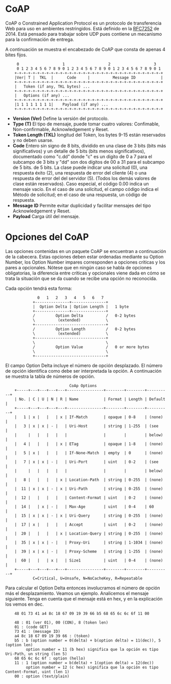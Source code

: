 # CoAP
CoAP o Constrained Application Protocol es un protocolo de transferencia Web para uso en ambientes restringidos. Está definido en la [RFC7252](https://datatracker.ietf.org/doc/html/rfc7252) de 2014. Está pensado para trabajar sobre UDP pues contiene un mecanismo para la confirmación de entrega.

A continuación se muestra el encabezado de CoAP que consta de apenas 4 bites fijos.

         0                   1                   2                   3
         0 1 2 3 4 5 6 7 8 9 0 1 2 3 4 5 6 7 8 9 0 1 2 3 4 5 6 7 8 9 0 1
        +-+-+-+-+-+-+-+-+-+-+-+-+-+-+-+-+-+-+-+-+-+-+-+-+-+-+-+-+-+-+-+-+
        |Ver| T |  TKL  |      Code     |          Message ID           |
        +-+-+-+-+-+-+-+-+-+-+-+-+-+-+-+-+-+-+-+-+-+-+-+-+-+-+-+-+-+-+-+-+
        |   Token (if any, TKL bytes) ...
        +-+-+-+-+-+-+-+-+-+-+-+-+-+-+-+-+-+-+-+-+-+-+-+-+-+-+-+-+-+-+-+-+
        |   Options (if any) ...
        +-+-+-+-+-+-+-+-+-+-+-+-+-+-+-+-+-+-+-+-+-+-+-+-+-+-+-+-+-+-+-+-+
        |1 1 1 1 1 1 1 1|    Payload (if any) ...
        +-+-+-+-+-+-+-+-+-+-+-+-+-+-+-+-+-+-+-+-+-+-+-+-+-+-+-+-+-+-+-+-+

- **Version (Ver)** Define la versión del protocolo.
- **Type (T)** El tipo de mensaje, puede tomar cuatro valores: Confimable, Non-confirmable, Acknowledgement y Reset.
- **Token Length (TKL)** longitud del Token, los bytes 9-15 están reservados y no deben usarse.
- **Code** Entero sin signo de 8 bits, dividido en una clase de 3 bits (bits más significativos) y un detalle de 5 bits (bits menos significativos), documentado como "c.dd" donde "c" es un dígito de 0 a 7 para el subcampo de 3 bits y "dd" son dos dígitos de 00 a 31 para el subcampo de 5 bits. de 5 bits. La clase puede indicar una solicitud (0), una respuesta éxito (2), una respuesta de error del cliente (4) o una respuesta de error del del servidor (5).  (Todos los demás valores de clase están reservados). Caso especial, el código 0.00 indica un mensaje vacío.  En el caso de una solicitud, el campo código indica el Método de solicitud; en el caso de una respuesta, un código de respuesta. 
- **Message ID** Permite evitar duplicidad y facilitar mensajes del tipo Acknowledgement y Reset.
- **Payload** Carga útil del mensaje.

# Opciones del CoAP
Las opciones contenidas en un paquete CoAP se encuentran a continuación de la cabecera. Estas opciones deben estar ordenadas mediante su Option Number, los Option Number impares corresponden a opciones críticas y los pares a opcionales. Nótese que en ningún caso se habla de opciones obligatorias, la diferencia entre críticas y opcionales viene dada en cómo se trata la situación que se da cuando se recibe una opción no reconocida.

Cada opción tendrá esta forma:

                  0   1   2   3   4   5   6   7
                +---------------+---------------+
                |  Option Delta | Option Length |   1 byte
                +---------------+---------------+
                /         Option Delta          /   0-2 bytes
                \          (extended)           \
                +-------------------------------+
                /         Option Length         /   0-2 bytes
                \          (extended)           \
                +-------------------------------+
                \                               \
                /         Option Value          /   0 or more bytes
                \                               \
                +-------------------------------+

El campo Option Delta incluye el número de opción desplazado. El número de opción identifica como debe ser interpretada la opción. A continuación se muestra la tabla de números de opción.


                                CoAp Options
        +-----+---+---+---+---+----------------+--------+--------+----------+
        | No. | C | U | N | R | Name           | Format | Length | Default  |
        +-----+---+---+---+---+----------------+--------+--------+----------+
        |   1 | x |   |   | x | If-Match       | opaque | 0-8    | (none)   |
        |   3 | x | x | - |   | Uri-Host       | string | 1-255  | (see     |
        |     |   |   |   |   |                |        |        | below)   |
        |   4 |   |   |   | x | ETag           | opaque | 1-8    | (none)   |
        |   5 | x |   |   |   | If-None-Match  | empty  | 0      | (none)   |
        |   7 | x | x | - |   | Uri-Port       | uint   | 0-2    | (see     |
        |     |   |   |   |   |                |        |        | below)   |
        |   8 |   |   |   | x | Location-Path  | string | 0-255  | (none)   |
        |  11 | x | x | - | x | Uri-Path       | string | 0-255  | (none)   |
        |  12 |   |   |   |   | Content-Format | uint   | 0-2    | (none)   |
        |  14 |   | x | - |   | Max-Age        | uint   | 0-4    | 60       |
        |  15 | x | x | - | x | Uri-Query      | string | 0-255  | (none)   |
        |  17 | x |   |   |   | Accept         | uint   | 0-2    | (none)   |
        |  20 |   |   |   | x | Location-Query | string | 0-255  | (none)   |
        |  35 | x | x | - |   | Proxy-Uri      | string | 1-1034 | (none)   |
        |  39 | x | x | - |   | Proxy-Scheme   | string | 1-255  | (none)   |
        |  60 |   |   | x |   | Size1          | uint   | 0-4    | (none)   |
        +-----+---+---+---+---+----------------+--------+--------+----------+
                C=Critical, U=Unsafe, N=NoCacheKey, R=Repeatable


Para calcular el Option Delta entonces involucramos el número de opción más el desplazamiento. Veamos un ejemplo.
Analicemos el mensaje siguiente. Tenga en cuenta que el mensaje está en hex, y en la explicación los vemos en dec.

        48 01 73 41 a4 8c 18 67 09 19 39 66 b5 68 65 6c 6c 6f 11 00

        48 : 01 (ver 01), 00 (CON), 8 (token len)
        01 : (code GET) 
        73 41 : (message ID)
        a4 8c 18 67 09 19 39 66 : (token)
        b5 : b (option number = 0(delta) + b(option delta) = 11(dec)), 5 (option len)
             option number = 11 (b hex) significa que la opción es tipo Uri-Path, un string (len 5)
        68 65 6c 6c 6f : option (hello)
        11 : 1 (option number = b(delta) + 1(option delta) = 12(dec))
             option number = 12 (c hex) significa que la opción es tipo Content-Format, uint (len 1)
        00 : option (text/plain)

